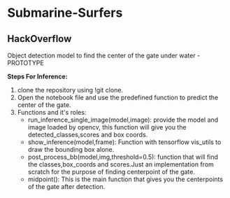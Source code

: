# Submarine-Surfers
## HackOverflow
Object detection model to find the center of the gate under water - PROTOTYPE

**Steps For Inference:**
1. clone the repository using !git clone.
2. Open the notebook file and use the predefined function to predict the center of the gate.
3. Functions and it's roles:
    * run_inference_single_image(model,image): provide the model and image loaded by opencv, this function will give you the detected_classes,scores and box coords.
    * show_inference(model,frame): Function with tensorflow vis_utils to draw the bounding box alone.
    * post_process_bb(model,img,threshold=0.5): function that will find the classes,box_coords and scores.Just an implementation from scratch for the purpose of finding centerpoint of the gate.
    * midpoint(): This is the main function that gives you the centerpoints of the gate after detection.

